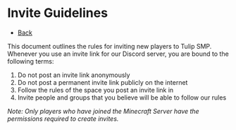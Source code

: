 # Invite Guidelines

- [Back](/guidelines/)


This document outlines the rules for inviting new players to Tulip SMP. Whenever you use an invite link for our Discord server, you are bound to the following terms:

1. Do not post an invite link anonymously
2. Do not post a permanent invite link publicly on the internet
3. Follow the rules of the space you post an invite link in
4. Invite people and groups that you believe will be able to follow our rules

*Note: Only players who have joined the Minecraft Server have the permissions required to create invites.*

